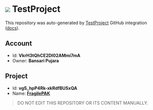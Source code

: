 # ![](https://s3.amazonaws.com/storage-static.testproject.io/logos/TP-Logo-Square.svg) TestProject

This repository was auto-generated by [TestProject](https://testproject.io) GitHub integration ([docs](https://docs.testproject.io/testproject-integrations/github-integration)).

## Account
* Id: **VkrH3tQhCE2DI02AMmi7mA**
* Owner: **Bansari Pujara**

## Project
* Id: **vgS_hpP4Rk-xkRdfBUSxQA**
* Name: **[FragilePAK](https://app.testproject.io/#/projects/1155969/tests)**

> DO NOT EDIT THIS REPOSITORY OR ITS CONTENT MANUALLY.